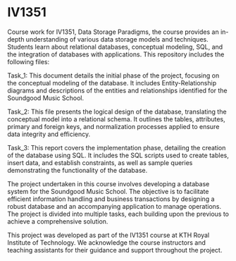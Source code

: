 # IV1351
Course work for
IV1351, Data Storage Paradigms, the course provides an in-depth understanding of various data storage models and techniques. Students learn about relational databases, conceptual modeling, SQL, and the integration of databases with applications. 
This repository includes the following files:

   Task_1: This document details the initial phase of the project, focusing on the conceptual modeling of the database. It includes Entity-Relationship diagrams and descriptions of the entities and relationships identified for the Soundgood Music School.

   Task_2: This file presents the logical design of the database, translating the conceptual model into a relational schema. It outlines the tables, attributes, primary and foreign keys, and normalization processes applied to ensure data integrity and efficiency.

   Task_3: This report covers the implementation phase, detailing the creation of the database using SQL. It includes the SQL scripts used to create tables, insert data, and establish constraints, as well as sample queries demonstrating the functionality of the database.


The project undertaken in this course involves developing a database system for the Soundgood Music School. The objective is to facilitate efficient information handling and business transactions by designing a robust database and an accompanying application to manage operations. The project is divided into multiple tasks, each building upon the previous to achieve a comprehensive solution.

This project was developed as part of the IV1351 course at KTH Royal Institute of Technology. We acknowledge the course instructors and teaching assistants for their guidance and support throughout the project.
